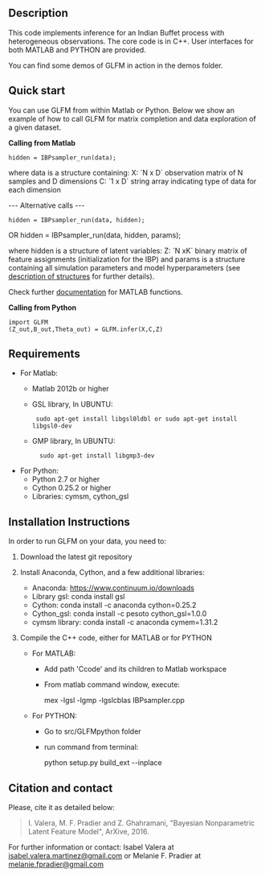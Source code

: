 
Description
-----------

This code implements inference for an Indian Buffet process with heterogeneous
observations. The core code is in C++. User interfaces for both MATLAB and PYTHON are provided.

You can find some demos of GLFM in action in the demos folder.

Quick start
------------

You can use GLFM from within Matlab or Python.
Below we show an example of how to call GLFM for matrix completion and data
exploration of a given dataset.

**Calling from Matlab**

    hidden = IBPsampler_run(data);

where data is a structure containing:
    X: ´N x D´ observation matrix of N samples and D dimensions
    C: ´1 x D´ string array indicating type of data for each dimension

--- Alternative calls ---

    hidden = IBPsampler_run(data, hidden);
OR
    hidden = IBPsampler_run(data, hidden, params);

where hidden is a structure of latent variables:
    Z: ´N xK´ binary matrix of feature assignments (initialization for the IBP)
and params is a structure containing all simulation parameters and model
    hyperparameters (see [description of structures](doc_struct.html) for further details).

Check further [documentation](doc_matlab.html) for MATLAB functions.

**Calling from Python**

    import GLFM
    (Z_out,B_out,Theta_out) = GLFM.infer(X,C,Z)

Requirements
------------

* For Matlab:
    * Matlab 2012b or higher
    * GSL library,
        In UBUNTU:

           sudo apt-get install libgsl0ldbl or sudo apt-get install libgsl0-dev

    * GMP library,
        In UBUNTU:

            sudo apt-get install libgmp3-dev

* For Python:
    * Python 2.7 or higher
    * Cython 0.25.2 or higher
    * Libraries: cymsm, cython_gsl

Installation Instructions
--------------------------

In order to run GLFM on your data, you need to:

1. Download the latest git repository
2. Install Anaconda, Cython, and a few additional libraries:
    * Anaconda: https://www.continuum.io/downloads
    * Library gsl: conda install gsl
    * Cython: conda install -c anaconda cython=0.25.2
    * Cython_gsl: conda install -c pesoto cython_gsl=1.0.0
    * cymsm library: conda install -c anaconda cymem=1.31.2

3. Compile the C++ code, either for MATLAB or for PYTHON
    * For MATLAB:
        * Add path 'Ccode' and its children to Matlab workspace
        * From matlab command window, execute:

            mex  -lgsl -lgmp -lgslcblas IBPsampler.cpp

    * For PYTHON:
        * Go to src/GLFMpython folder
        * run command from terminal:

            python setup.py build_ext --inplace

Citation and contact
--------------------

Please, cite it as detailed below:
> I. Valera, M. F. Pradier and Z. Ghahramani, "Bayesian Nonparametric Latent Feature Model", ArXive, 2016.

For further information or contact: Isabel Valera at
isabel.valera.martinez@gmail.com or Melanie F. Pradier at melanie.fpradier@gmail.com


